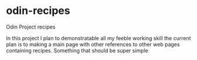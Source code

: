 # odin-recipes
Odin Project recipes

In this project I plan to demonstratable all my feeble working skill
the current plan is to making a main page with other references to 
other web pages containing recipes. Something that should be super simple

